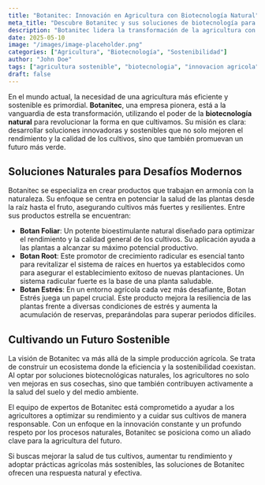 ```yaml
---
title: "Botanitec: Innovación en Agricultura con Biotecnología Natural"
meta_title: "Descubre Botanitec y sus soluciones de biotecnología para una agricultura sostenible"
description: "Botanitec lidera la transformación de la agricultura con soluciones biotecnológicas naturales, mejorando el rendimiento y la calidad de los cultivos de forma sostenible."
date: 2025-05-10
image: "/images/image-placeholder.png"
categories: ["Agricultura", "Biotecnología", "Sostenibilidad"]
author: "John Doe"
tags: ["agricultura sostenible", "biotecnologia", "innovacion agricola"]
draft: false
---
```


En el mundo actual, la necesidad de una agricultura más eficiente y sostenible es primordial. **Botanitec**, una empresa pionera, está a la vanguardia de esta transformación, utilizando el poder de la **biotecnología natural** para revolucionar la forma en que cultivamos. Su misión es clara: desarrollar soluciones innovadoras y sostenibles que no solo mejoren el rendimiento y la calidad de los cultivos, sino que también promuevan un futuro más verde.

## Soluciones Naturales para Desafíos Modernos

Botanitec se especializa en crear productos que trabajan en armonía con la naturaleza. Su enfoque se centra en potenciar la salud de las plantas desde la raíz hasta el fruto, asegurando cultivos más fuertes y resilientes. Entre sus productos estrella se encuentran:

*   **Botan Foliar**: Un potente bioestimulante natural diseñado para optimizar el rendimiento y la calidad general de los cultivos. Su aplicación ayuda a las plantas a alcanzar su máximo potencial productivo.
*   **Botan Root**: Este promotor de crecimiento radicular es esencial tanto para revitalizar el sistema de raíces en huertos ya establecidos como para asegurar el establecimiento exitoso de nuevas plantaciones. Un sistema radicular fuerte es la base de una planta saludable.
*   **Botan Estrés**: En un entorno agrícola cada vez más desafiante, Botan Estrés juega un papel crucial. Este producto mejora la resiliencia de las plantas frente a diversas condiciones de estrés y aumenta la acumulación de reservas, preparándolas para superar periodos difíciles.

## Cultivando un Futuro Sostenible

La visión de Botanitec va más allá de la simple producción agrícola. Se trata de construir un ecosistema donde la eficiencia y la sostenibilidad coexistan. Al optar por soluciones biotecnológicas naturales, los agricultores no solo ven mejoras en sus cosechas, sino que también contribuyen activamente a la salud del suelo y del medio ambiente.

El equipo de expertos de Botanitec está comprometido a ayudar a los agricultores a optimizar su rendimiento y a cuidar sus cultivos de manera responsable. Con un enfoque en la innovación constante y un profundo respeto por los procesos naturales, Botanitec se posiciona como un aliado clave para la agricultura del futuro.

Si buscas mejorar la salud de tus cultivos, aumentar tu rendimiento y adoptar prácticas agrícolas más sostenibles, las soluciones de Botanitec ofrecen una respuesta natural y efectiva.


